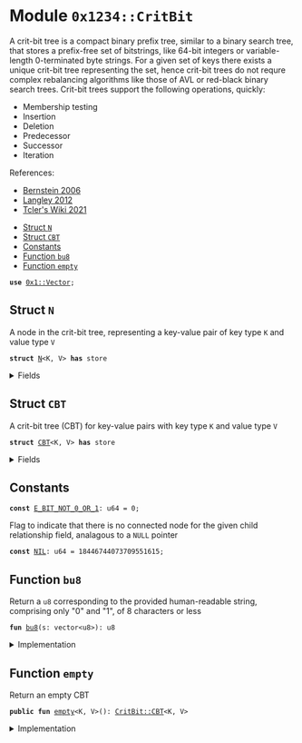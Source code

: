 
<a name="0x1234_CritBit"></a>

# Module `0x1234::CritBit`

A crit-bit tree is a compact binary prefix tree, similar to a binary
search tree, that stores a prefix-free set of bitstrings, like
64-bit integers or variable-length 0-terminated byte strings. For a
given set of keys there exists a unique crit-bit tree representing
the set, hence crit-bit trees do not requre complex rebalancing
algorithms like those of AVL or red-black binary search trees.
Crit-bit trees support the following operations, quickly:
* Membership testing
* Insertion
* Deletion
* Predecessor
* Successor
* Iteration

References:
* [Bernstein 2006](https://cr.yp.to/critbit.html)
* [Langley 2012](https://github.com/agl/critbit)
* [Tcler's Wiki 2021](https://wiki.tcl-lang.org/page/critbit)


-  [Struct `N`](#0x1234_CritBit_N)
-  [Struct `CBT`](#0x1234_CritBit_CBT)
-  [Constants](#@Constants_0)
-  [Function `bu8`](#0x1234_CritBit_bu8)
-  [Function `empty`](#0x1234_CritBit_empty)


<pre><code><b>use</b> <a href="../../../build/MoveStdlib/docs/Vector.md#0x1_Vector">0x1::Vector</a>;
</code></pre>



<a name="0x1234_CritBit_N"></a>

## Struct `N`

A node in the crit-bit tree, representing a key-value pair of
key type <code>K</code> and value type <code>V</code>


<pre><code><b>struct</b> <a href="CritBit.md#0x1234_CritBit_N">N</a>&lt;K, V&gt; <b>has</b> store
</code></pre>



<details>
<summary>Fields</summary>


<dl>
<dt>
<code>p: K</code>
</dt>
<dd>
 Bitstring prefix from key
</dd>
<dt>
<code>c: u8</code>
</dt>
<dd>
 Critical bit position
</dd>
<dt>
<code>l: u64</code>
</dt>
<dd>
 Left child node index
</dd>
<dt>
<code>r: u64</code>
</dt>
<dd>
 Right child node index
</dd>
<dt>
<code>v: V</code>
</dt>
<dd>
 Value from the key-value pair
</dd>
</dl>


</details>

<a name="0x1234_CritBit_CBT"></a>

## Struct `CBT`

A crit-bit tree (CBT) for key-value pairs with key type <code>K</code> and
value type <code>V</code>


<pre><code><b>struct</b> <a href="CritBit.md#0x1234_CritBit_CBT">CBT</a>&lt;K, V&gt; <b>has</b> store
</code></pre>



<details>
<summary>Fields</summary>


<dl>
<dt>
<code>r: u64</code>
</dt>
<dd>
 Root node index
</dd>
<dt>
<code>t: vector&lt;<a href="CritBit.md#0x1234_CritBit_N">CritBit::N</a>&lt;K, V&gt;&gt;</code>
</dt>
<dd>
 Vector of nodes in the tree
</dd>
</dl>


</details>

<a name="@Constants_0"></a>

## Constants


<a name="0x1234_CritBit_E_BIT_NOT_0_OR_1"></a>



<pre><code><b>const</b> <a href="CritBit.md#0x1234_CritBit_E_BIT_NOT_0_OR_1">E_BIT_NOT_0_OR_1</a>: u64 = 0;
</code></pre>



<a name="0x1234_CritBit_NIL"></a>

Flag to indicate that there is no connected node for the given
child relationship field, analagous to a <code>NULL</code> pointer


<pre><code><b>const</b> <a href="CritBit.md#0x1234_CritBit_NIL">NIL</a>: u64 = 18446744073709551615;
</code></pre>



<a name="0x1234_CritBit_bu8"></a>

## Function `bu8`

Return a <code>u8</code> corresponding to the provided human-readable
string, comprising only "0" and "1", of 8 characters or less


<pre><code><b>fun</b> <a href="CritBit.md#0x1234_CritBit_bu8">bu8</a>(s: vector&lt;u8&gt;): u8
</code></pre>



<details>
<summary>Implementation</summary>


<pre><code><b>fun</b> <a href="CritBit.md#0x1234_CritBit_bu8">bu8</a>(
    // Human-readable string, of form `b"10101010"`
    s: vector&lt;u8&gt;
): u8 {
    <b>let</b> n = v_l&lt;u8&gt;(&s); // Get number of bits in the string
    <b>let</b> r = 0; // Initialize result <b>to</b> 0
    <b>let</b> i = 0; // Start <b>loop</b> at least significant bit
    <b>while</b> (i &lt; n) { // While there are bits left <b>to</b> review
        <b>let</b> b = *v_b&lt;u8&gt;(&s, n - 1 - i); // Get bit under review
        <b>if</b> (b == 0x31) { // If the bit is 1 (0x31 in ASCII)
            // Or result <b>with</b> the correspondingly leftshifted bit
            r = r | 1 &lt;&lt; (i <b>as</b> u8);
        // Otherwise, <b>assert</b> bit is marked 0 (0x30 in ASCII)
        } <b>else</b> <b>assert</b>!(b == 0x30, <a href="CritBit.md#0x1234_CritBit_E_BIT_NOT_0_OR_1">E_BIT_NOT_0_OR_1</a>);
        i = i + 1; // Proceed <b>to</b> next-least-significant bit
    };
    r
}
</code></pre>



</details>

<a name="0x1234_CritBit_empty"></a>

## Function `empty`

Return an empty CBT


<pre><code><b>public</b> <b>fun</b> <a href="CritBit.md#0x1234_CritBit_empty">empty</a>&lt;K, V&gt;(): <a href="CritBit.md#0x1234_CritBit_CBT">CritBit::CBT</a>&lt;K, V&gt;
</code></pre>



<details>
<summary>Implementation</summary>


<pre><code><b>public</b> <b>fun</b> <a href="CritBit.md#0x1234_CritBit_empty">empty</a>&lt;K, V&gt;():
<a href="CritBit.md#0x1234_CritBit_CBT">CBT</a>&lt;K, V&gt; {
    <a href="CritBit.md#0x1234_CritBit_CBT">CBT</a>{r: <a href="CritBit.md#0x1234_CritBit_NIL">NIL</a>, t: v_e&lt;<a href="CritBit.md#0x1234_CritBit_N">N</a>&lt;K, V&gt;&gt;()}
}
</code></pre>



</details>
